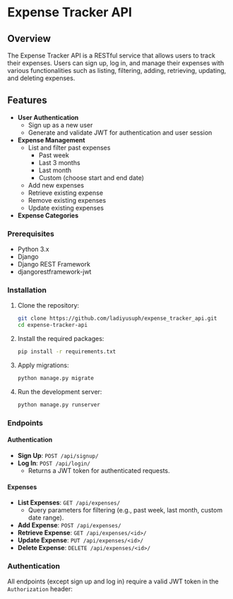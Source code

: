 # Expense Tracker API

## Overview
The Expense Tracker API is a RESTful service that allows users to track their expenses. Users can sign up, log in, and manage their expenses with various functionalities such as listing, filtering, adding, retrieving, updating, and deleting expenses. 

## Features
- **User Authentication**
  - Sign up as a new user
  - Generate and validate JWT for authentication and user session
- **Expense Management**
  - List and filter past expenses
    - Past week
    - Last 3 months
    - Last month
    - Custom (choose start and end date)
  - Add new expenses
  - Retrieve existing expense
  - Remove existing expenses
  - Update existing expenses
- **Expense Categories**

### Prerequisites
- Python 3.x
- Django
- Django REST Framework
- djangorestframework-jwt

### Installation
1. Clone the repository:
    ```bash
    git clone https://github.com/ladiyusuph/expense_tracker_api.git
    cd expense-tracker-api
    ```

2. Install the required packages:
    ```bash
    pip install -r requirements.txt
    ```

3. Apply migrations:
    ```bash
    python manage.py migrate
    ```

4. Run the development server:
    ```bash
    python manage.py runserver
    ```


### Endpoints

#### Authentication
- **Sign Up**: `POST /api/signup/`
- **Log In**: `POST /api/login/`
  - Returns a JWT token for authenticated requests.

#### Expenses
- **List Expenses**: `GET /api/expenses/`
  - Query parameters for filtering (e.g., past week, last month, custom date range).
- **Add Expense**: `POST /api/expenses/`
- **Retrieve Expense**: `GET /api/expenses/<id>/`
- **Update Expense**: `PUT /api/expenses/<id>/`
- **Delete Expense**: `DELETE /api/expenses/<id>/`

### Authentication
All endpoints (except sign up and log in) require a valid JWT token in the `Authorization` header:
